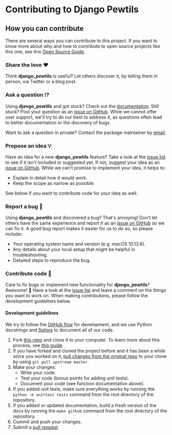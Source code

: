 # Contributing to Django Pewtils

<!-- This CONTRIBUTING.md is adapted from https://gist.github.com/peterdesmet/e90a1b0dc17af6c12daf6e8b2f044e7c -->

[repo]: https://github.com/pewresearch/django_pewtils
[issues]: https://github.com/pewresearch/django_pewtils/issues
[new_issue]: https://github.com/pewresearch/django_pewtils/issues/new
[email]: info@pewresearch.org

## How you can contribute

There are several ways you can contribute to this project. If you want to know more about why and how to contribute to open source projects like this one, see this [Open Source Guide](https://opensource.guide/how-to-contribute/).

### Share the love ❤️

Think **django_pewtils** is useful? Let others discover it, by telling them in person, via Twitter or a blog post.

### Ask a question ⁉️

Using **django_pewtils** and got stuck? Check out the [documentation](https://pewresearch.github.io/django_pewtils/). 
Still stuck? Post your question as an [issue on GitHub][new_issue]. While we cannot offer user support, we'll try to do our best to address it, as questions often lead to better documentation or the discovery of bugs.

Want to ask a question in private? Contact the package maintainer by [email][email].

### Propose an idea 💡

Have an idea for a new **django_pewtils** feature? Take a look at the [issue list][issues] to see if it isn't included or suggested yet. If not, suggest your idea as an [issue on GitHub][new_issue]. While we can't promise to implement your idea, it helps to:

* Explain in detail how it would work.
* Keep the scope as narrow as possible.

See below if you want to contribute code for your idea as well.

### Report a bug 🐛

Using **django_pewtils** and discovered a bug? That's annoying! Don't let others have the same experience and report it as an [issue on GitHub][new_issue] so we can fix it. A good bug report makes it easier for us to do so, so please include:

* Your operating system name and version (e.g. macOS 10.13.6).
* Any details about your local setup that might be helpful in troubleshooting.
* Detailed steps to reproduce the bug.

### Contribute code 📝

Care to fix bugs or implement new functionality for **django_pewtils**? Awesome! 👏 Have a look at the [issue list][issues] and leave a comment on the things you want to work on. When making contributions, please follow the development guidelines below.

#### Development guidelines

We try to follow the [GitHub flow](https://guides.github.com/introduction/flow/) for development, and we use Python docstrings and [Sphinx](https://www.sphinx-doc.org/en/master/) to document all of our code. 

1. Fork [this repo][repo] and clone it to your computer. To learn more about this process, see [this guide](https://guides.github.com/activities/forking/).
2. If you have forked and cloned the project before and it has been a while since you worked on it, [pull changes from the original repo](https://help.github.com/articles/merging-an-upstream-repository-into-your-fork/) to your clone by using `git pull upstream master`.
3. Make your changes:
    * Write your code.
    * Test your code (bonus points for adding unit tests).
    * Document your code (see function documentation above).
4. If you added unit tests, make sure everything works by running the `python -m unittest tests` command from the root directory of the repository. 
5. If you added or updated documentation, build a fresh version of the docs by running the `make github` command from the root directory of the repository.
6. Commit and push your changes.
7. Submit a [pull request](https://guides.github.com/activities/forking/#making-a-pull-request).